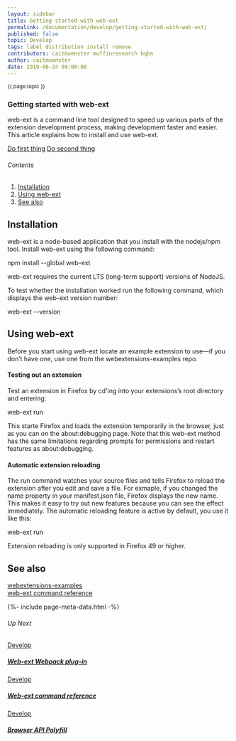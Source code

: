 ```yaml
---
layout: sidebar
title: Getting started with web-ext
permalink: /documentation/develop/getting-started-with-web-ext/
published: false
topic: Develop
tags: label distribution install remove
contributors: caitmuenster muffinresearch bqbn
author: caitmuenster
date: 2019-06-24 09:00:00
---
```


<!-- Page Hero Banner -->

<section class="page-hero">
<div class="module">
<article class="module-content grid-x grid-padding-x">
<div class="cell small-12">
<div class="page-hero-description" markdown="1">
<p class="section-title"><small>{{ page.topic }}</small></p>

# Getting started with web-ext

web-ext is a command line tool designed to speed up various parts of the extension development process, making development faster and easier. This article explains how to install and use web-ext.

</div>
<div class="page-hero-cta">

<a href="/documentation/develop/getting-started-with-web-ext/" class="button">Do first thing</a>
<a href="/documentation/develop/build-an-extension-in-5-minutes" class="button secondary">Do second thing</a>

</div>
</div>
</article>
</div>
</section>

<!-- END: Page Hero Banner -->

<!-- Single Column Body Module -->

<section id="installation-section" class="module">
<aside class="module-aside table-of-contents" markdown="1">

<h6>Contents</h6>

1. [Installation](#installation-section 'Installation')
2. [Using web-ext](#using-web-ext-section 'Using web-ext')
3. [See also](#see-also-section 'See also')

</aside>
<article class="module-content grid-x grid-padding-x">
<div class="cell small-12" markdown="1">

## Installation

web-ext is a node-based application that you install with the nodejs/npm tool. Install web-ext using the following command:

npm install --global web-ext

web-ext requires the current LTS (long-term support) versions of NodeJS.

To test whether the installation worked run the following command, which displays the web-ext version number:

web-ext --version

</div>
</article>
</section>

<!-- END: Single Column Body Module -->

<!-- Single Column Body Module -->

<section id="using-web-ext-section" class="module">
<article class="module-content grid-x grid-padding-x">
<div class="cell small-12" markdown="1">

## Using web-ext

Before you start using web-ext locate an example extension to use—if you don’t have one, use one from the webextensions-examples repo.

#### Testing out an extension

Test an extension in Firefox by cd'ing into your extensions’s root directory and entering:

web-ext run

This starte Firefox and loads the extension temporarily in the browser, just as you can on the about:debugging page. Note that this web-ext method has the same limitations regarding prompts for permissions and restart features as about:debugging.

#### Automatic extension reloading

The run command watches your source files and tells Firefox to reload the extension after you edit and save a file. For exmaple, if you changed the name property in your manifest.json file, Firefox displays the new name. This makes it easy to try out new features because you can see the effect immediately. The automatic reloading feature is active by default, you use it like this:

web-ext run

<p class="note">Extension reloading is only supported in Firefox 49 or higher.</p>

</div>
</article>
</section>

<!-- END: Single Column Body Module -->

<!-- Single Column Body Module -->

<section id="see-also-section" class="module">
<article class="module-content grid-x grid-padding-x">
<div class="cell small-12" markdown="1">

## See also

<a href="https://www.firefox.com" target="_blank" rel="noreferrer noopener" title="webextensions-examples">webextensions-examples</a>
<br>
<a href="https://www.firefox.com" target="_blank" rel="noreferrer noopener" title="web-ext command reference">web-ext command reference</a>

</div>
</article>
</section>

<!-- END: Single Column Body Module -->

<!-- Meta Data -->

{%- include page-meta-data.html -%}

<!-- END: Meta Data -->

<!-- Up Next -->

<section class="module up-next">
<article class="module-content grid-x grid-padding-x">
<div class="cell small-12" markdown="1">

###### Up Next

</div>

<!-- Tile -->

<a href="/documentation/develop/web-ext-webpack-plug-in/" class="cell auto tile tile-block-link">
<div class="block-link" markdown="1">
	
Develop

##### Web-ext Webpack plug-in

</div>
</a>

<!-- END: Tile -->

<!-- Tile -->

<a href="/documentation/develop/web-ext-command-reference" class="cell auto tile tile-block-link">
<div class="block-link" markdown="1">
	
Develop

##### Web-ext command reference

</div>
</a>

<!-- END: Tile -->

<!-- Tile -->

<a href="/documentation/develop/browser-api-polyfill" class="cell auto tile tile-block-link">
<div class="block-link" markdown="1">
	
Develop

##### Browser API Polyfill

</div>
</a>

<!-- END: Tile -->

</article>
</section>

<!-- END: Up Next -->
